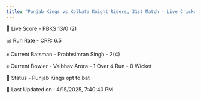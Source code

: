 ```yaml
---
title: "Punjab Kings vs Kolkata Knight Riders, 31st Match - Live Cricket Score"
---
```


🔴 Live Score - PBKS 13/0 (2)  

📊 Run Rate - CRR: 6.5  

✊ Current Batsman - Prabhsimran Singh - 2(4)  

✊ Current Bowler - Vaibhav Arora - 1 Over 4 Run - 0 Wicket  

📑 Status - Punjab Kings opt to bat

📝 Last Updated on : 4/15/2025, 7:40:40 PM  

